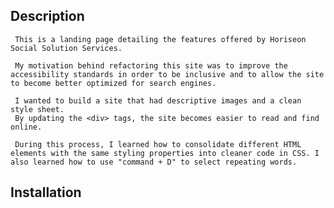 <HORISEON-MARKETING>

## Description
     This is a landing page detailing the features offered by Horiseon Social Solution Services.
     
     My motivation behind refactoring this site was to improve the accessibility standards in order to be inclusive and to allow the site to become better optimized for search engines.

     I wanted to build a site that had descriptive images and a clean style sheet.
     By updating the <div> tags, the site becomes easier to read and find online.

     During this process, I learned how to consolidate different HTML elements with the same styling properties into cleaner code in CSS. I also learned how to use "command + D" to select repeating words.

## Installation
    
